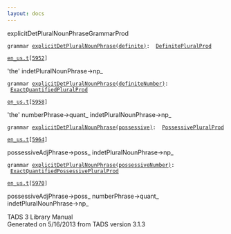 ```yaml
---
layout: docs
---
```

<span class="title">explicitDetPluralNounPhrase</span><span class="type">GrammarProd</span>

`grammar `<span class="classExtLink">[`explicitDetPluralNounPhrase(definite)`](../object/explicitDetPluralNounPhrase(definite).html)</span>` :   `[`DefinitePluralProd`](../object/DefinitePluralProd.html)

[`en_us.t`](../file/en_us.t.html)`[`[`5952`](../source/en_us.t.html#5952)`]`



'the' indetPluralNounPhrase-\>np\_  



`grammar `<span class="classExtLink">[`explicitDetPluralNounPhrase(definiteNumber)`](../object/explicitDetPluralNounPhrase(definiteNumber).html)</span>` :   `[`ExactQuantifiedPluralProd`](../object/ExactQuantifiedPluralProd.html)

[`en_us.t`](../file/en_us.t.html)`[`[`5958`](../source/en_us.t.html#5958)`]`



'the' numberPhrase-\>quant\_ indetPluralNounPhrase-\>np\_  



`grammar `<span class="classExtLink">[`explicitDetPluralNounPhrase(possessive)`](../object/explicitDetPluralNounPhrase(possessive).html)</span>` :   `[`PossessivePluralProd`](../object/PossessivePluralProd.html)

[`en_us.t`](../file/en_us.t.html)`[`[`5964`](../source/en_us.t.html#5964)`]`



possessiveAdjPhrase-\>poss\_ indetPluralNounPhrase-\>np\_  



`grammar `<span class="classExtLink">[`explicitDetPluralNounPhrase(possessiveNumber)`](../object/explicitDetPluralNounPhrase(possessiveNumber).html)</span>` :   `[`ExactQuantifiedPossessivePluralProd`](../object/ExactQuantifiedPossessivePluralProd.html)

[`en_us.t`](../file/en_us.t.html)`[`[`5970`](../source/en_us.t.html#5970)`]`



possessiveAdjPhrase-\>poss\_ numberPhrase-\>quant\_  
indetPluralNounPhrase-\>np\_  





TADS 3 Library Manual  
Generated on 5/16/2013 from TADS version 3.1.3


